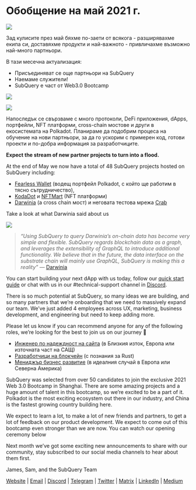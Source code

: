 # Обобщение на май 2021 г.

![](https://miro.medium.com/max/1400/1*5E_eIJBTvHI7W24ib_Syvw.png)

Зад кулисите през май бяхме по-заети от всякога - разширявахме екипа си, доставяхме продукти и най-важното - привличахме възможно най-много партньори.

В тази месечна актуализация:

- Присъединяват се още партньори на SubQuery
- Наемаме служители!
- SubQuery е част от Web3.0 Bootcamp

![](https://miro.medium.com/freeze/max/60/1*bFOaBnLZUfhRxiQa7fjbwA.gif?q=20)

![](https://miro.medium.com/max/640/1*bFOaBnLZUfhRxiQa7fjbwA.gif)

Напоследък се свързваме с много протоколи, DeFi приложения, dApps, портфейли, NFT платформи, cross-chain мостове и други в екосистемата на Polkadot. Планираме да подобрим процеса на обучение на нови партньори, за да го ускорим с примерен код, готови проекти и по-добра информация за разработчиците.

**Expect the stream of new partner projects to turn into a flood.**

At the end of May we now have a total of 48 SubQuery projects hosted on SubQuery including:

- [Fearless Wallet](https://fearlesswallet.io/) (водещ портфейл Polkadot, с който ще работим в тясно сътрудничество),
- [KodaDot](https://kodadot.xyz/) и [NFTMart](https://www.nftmart.io/) (NFT платформи)
- [Darwinia](https://explorer.subquery.network/subquery/darwinia-network/darwinia) (a cross chain мост) и неговата тестова мрежа [Crab](https://explorer.subquery.network/subquery/wuminzhe/crab)

Take a look at what Darwinia said about us

![](https://miro.medium.com/max/1400/0*Bc8P3mcH6rz-KtT0)

> _“Using SubQuery to query Darwinia’s on-chain data has become very simple and flexible. SubQuery regards blockchain data as a graph, and leverages the extensibility of GraphQL to introduce additional functionality. We believe that in the future, the data interface on the substrate chain will mainly use GraphQL, SubQuery is making this a reality”_ — [Darwinia](../customer_announcements/20210528-Darwinias-Network-Data-is-Now-Available-for-Free-on-SubQuery.md)

You can start building your next dApp with us today, follow our [quick start guide](https://doc.subquery.network/quickstart.html) or chat with us in our #technical-support channel in [Discord](https://discord.com/invite/78zg8aBSMG).

There is so much potential at SubQuery, so many ideas we are building, and so many partners that we’re onboarding that we need to massively expand our team. We’ve just added 4 employees across UX, marketing, business development, and engineering but need to keep adding more.

Please let us know if you can recommend anyone for any of the following roles, we’re looking for the best to join us on our journey 🚀

- [Инженер по надеждност на сайта](https://dash.recooty.com/openings/details/e44cf9762b402f5d8b5bc36f60304a15) (в Близкия изток, Европа или източната част на САЩ)
- [Разработчици на блокчейн](https://dash.recooty.com/openings/details/9578a63fbe545bd82cc5bbe749636af1) (с познания за Rust)
- [Мениджър бизнес развитие](https://rcty.co/3coJPrV) (в идеалния случай в Европа или Северна Америка)

SubQuery was selected from over 50 candidates to join the exclusive 2021 Web 3.0 Bootcamp in Shanghai. There are some amazing projects and a huge amount of talent in this bootcamp, so we’re excited to be a part of it. Polkadot is the most exciting ecosystem out there in our industry, and China is the fastest growing country building here.

We expect to learn a lot, to make a lot of new friends and partners, to get a lot of feedback on our product development. We expect to come out of this bootcamp even stronger than we are now. You can watch our opening ceremony below

Next month we’ve got some exciting new announcements to share with our community, stay subscribed to our social media channels to hear about them first.

James, Sam, and the SubQuery Team

[Website](https://subquery.network/) | [Email](mailto:hello@subquery.network) | [Discord](https://discord.com/invite/78zg8aBSMG) | [Telegram](https://t.me/subquerynetwork) | [Twitter](https://twitter.com/subquerynetwork) | [Matrix](https://matrix.to/#/#subquery:matrix.org) | [LinkedIn](https://www.linkedin.com/company/subquery) | [Medium](https://subquery.medium.com/)
